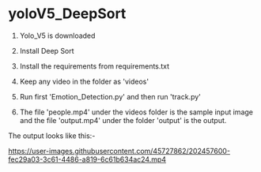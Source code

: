 # yoloV5_DeepSort

1. Yolo_V5 is downloaded

2. Install Deep Sort

3. Install the requirements from requirements.txt

4. Keep any video in the folder as 'videos'

5. Run first 'Emotion_Detection.py' and then run 'track.py'

6. The file 'people.mp4' under the videos folder is the sample input image and the file 'output.mp4' under the folder 'output' is the output.


The output looks like this:-


https://user-images.githubusercontent.com/45727862/202457600-fec29a03-3c61-4486-a819-6c61b634ac24.mp4

